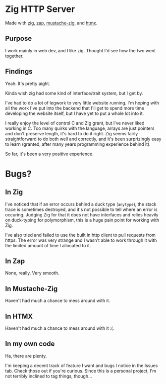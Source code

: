 # Zig HTTP Server

Made with [zig](https://ziglang.org/), [zap](https://github.com/zigzap/zap), [mustache-zig](https://github.com/batiati/mustache-zig), and [htmx](https://htmx.org/).

## Purpose

I work mainly in web dev, and I like zig.  Thought I'd see how the two went together.

## Findings

Yeah.  It's pretty aight.

Kinda wish zig had some kind of interface/trait system, but I get by.

I've had to do a lot of legwork to very little website running.  I'm hoping with all the work I've put into the backend that I'll get to spend more time developing the website itself, but I have yet to put a whole lot into it.

I really enjoy the level of control C and Zig grant, but I've never liked working in C.  Too many quirks with the language, arrays are just pointers and don't preserve length, it's hard to do it right.  Zig seems fairly straightforward to do both well and correctly, and it's been surprizingly easy to learn (granted, after many years programming experience behind it).

So far, it's been a very positive experience.

# Bugs?

## In Zig

I've noticed that if an error occurs behind a duck type (`anytype`), the stack trace is sometimes destroyed, and it's not possible to tell where an error is occuring.  Judging Zig for that it does not have interfaces and relies heavily on duck-typing for polymorphism, this is a huge pain point for working with Zig.

I've also tried and failed to use the built in http client to pull requests from https.  The error was very strange and I wasn't able to work through it with the limited amount of time I allocated to it.

## In Zap

None, really.  Very smooth.

## In Mustache-Zig

Haven't had much a chance to mess around with it.

## In HTMX

Haven't had much a chance to mess around with it :(.

## In my own code

Ha, there are plenty.

I'm keeping a decent track of feature I want and bugs I notice in the Issues tab.  Check those out if you're curious.  Since this is a personal project, I'm not terribly inclined to tag things, though...
